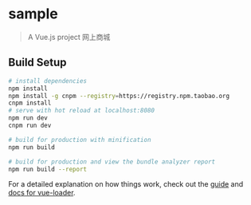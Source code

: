 # sample

> A Vue.js project
网上商城

## Build Setup

``` bash
# install dependencies
npm install
npm install -g cnpm --registry=https://registry.npm.taobao.org
cnpm install
# serve with hot reload at localhost:8080
npm run dev
cnpm run dev

# build for production with minification
npm run build

# build for production and view the bundle analyzer report
npm run build --report
```

For a detailed explanation on how things work, check out the [guide](http://vuejs-templates.github.io/webpack/) and [docs for vue-loader](http://vuejs.github.io/vue-loader).
